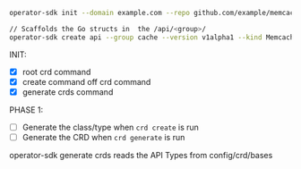 ```bash
operator-sdk init --domain example.com --repo github.com/example/memcached-operator

// Scaffolds the Go structs in  the /api/<group>/
operator-sdk create api --group cache --version v1alpha1 --kind Memcached --resource --controller
```

INIT:
- [x] root crd command
- [x] create command off crd command
- [x] generate crds command

PHASE 1:
- [ ] Generate the class/type when `crd create` is run
- [ ] Generate the CRD when `crd generate` is run

operator-sdk generate crds reads the API Types from config/crd/bases
